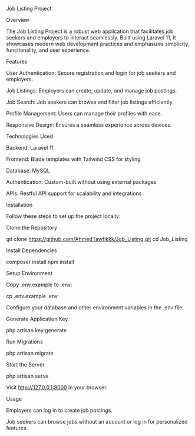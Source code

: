

Job Listing Project

Overview

The Job Listing Project is a robust web application that facilitates job seekers and employers to interact seamlessly. Built using Laravel 11, it showcases modern web development practices and emphasizes simplicity, functionality, and user experience.

Features

User Authentication: Secure registration and login for job seekers and employers.

Job Listings: Employers can create, update, and manage job postings.

Job Search: Job seekers can browse and filter job listings efficiently.

Profile Management: Users can manage their profiles with ease.

Responsive Design: Ensures a seamless experience across devices.

Technologies Used

Backend: Laravel 11

Frontend: Blade templates with Tailwind CSS for styling

Database: MySQL

Authentication: Custom-built without using external packages

APIs: Restful API support for scalability and integrations

Installation

Follow these steps to set up the project locally:

Clone the Repository

git clone https://github.com/AhmedTawfikkk/Job_Listing.git
cd Job_Listing

Install Dependencies

composer install
npm install

Setup Environment

Copy .env.example to .env:

cp .env.example .env

Configure your database and other environment variables in the .env file.

Generate Application Key

php artisan key:generate

Run Migrations

php artisan migrate

Start the Server

php artisan serve

Visit http://127.0.0.1:8000 in your browser.

Usage

Employers can log in to create job postings.

Job seekers can browse jobs without an account or log in for personalized features.

